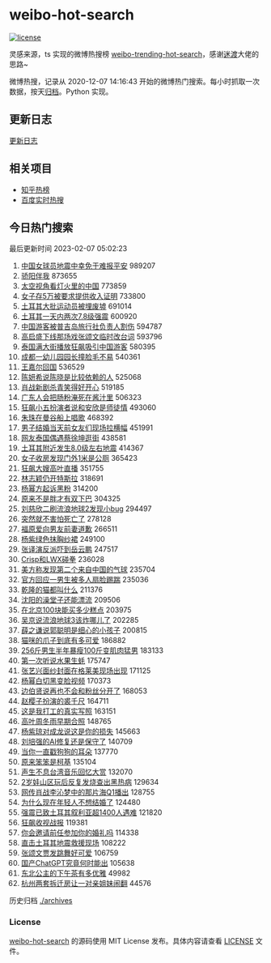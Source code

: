 # weibo-hot-search

[![license](https://img.shields.io/github/license/Arrackisarookie/weibo-hot-search)](https://github.com/Arrackisarookie/weibo-hot-search/blob/master/LICENSE)

灵感来源，ts 实现的微博热搜榜 [weibo-trending-hot-search](https://github.com/justjavac/weibo-trending-hot-search)，感谢[迷渡](https://github.com/justjavac)大佬的思路~

微博热搜，记录从 2020-12-07 14:16:43 开始的微博热门搜索。每小时抓取一次数据，按天[归档](./archives)。Python 实现。

## 更新日志
[更新日志](./UPDATE.md)

## 相关项目
+ [知乎热榜](https://github.com/Arrackisarookie/zhihu-top-search)
+ [百度实时热搜](https://github.com/Arrackisarookie/baidu-hot-search)

## 今日热门搜索

<!-- Rank Begin -->

最后更新时间 2023-02-07 05:02:23

1. [中国女球员地震中幸免于难报平安](https://s.weibo.com/weibo?q=%23%E4%B8%AD%E5%9B%BD%E5%A5%B3%E7%90%83%E5%91%98%E5%9C%B0%E9%9C%87%E4%B8%AD%E5%B9%B8%E5%85%8D%E4%BA%8E%E9%9A%BE%E6%8A%A5%E5%B9%B3%E5%AE%89%23&t=31&band_rank=1&Refer=top) 989207
1. [骄阳伴我](https://s.weibo.com/weibo?q=%E9%AA%84%E9%98%B3%E4%BC%B4%E6%88%91&t=31&band_rank=2&Refer=top) 873655
1. [太空视角看灯火里的中国](https://s.weibo.com/weibo?q=%23%E5%A4%AA%E7%A9%BA%E8%A7%86%E8%A7%92%E7%9C%8B%E7%81%AF%E7%81%AB%E9%87%8C%E7%9A%84%E4%B8%AD%E5%9B%BD%23&t=31&band_rank=3&Refer=top) 773859
1. [女子存5万被要求提供收入证明](https://s.weibo.com/weibo?q=%23%E5%A5%B3%E5%AD%90%E5%AD%985%E4%B8%87%E8%A2%AB%E8%A6%81%E6%B1%82%E6%8F%90%E4%BE%9B%E6%94%B6%E5%85%A5%E8%AF%81%E6%98%8E%23&t=31&band_rank=4&Refer=top) 733800
1. [土耳其大批运动员被埋废墟](https://s.weibo.com/weibo?q=%23%E5%9C%9F%E8%80%B3%E5%85%B6%E5%A4%A7%E6%89%B9%E8%BF%90%E5%8A%A8%E5%91%98%E8%A2%AB%E5%9F%8B%E5%BA%9F%E5%A2%9F%23&t=31&band_rank=5&Refer=top) 691014
1. [土耳其一天内两次7.8级强震](https://s.weibo.com/weibo?q=%23%E5%9C%9F%E8%80%B3%E5%85%B6%E4%B8%80%E5%A4%A9%E5%86%85%E4%B8%A4%E6%AC%A17.8%E7%BA%A7%E5%BC%BA%E9%9C%87%23&t=31&band_rank=6&Refer=top) 600920
1. [中国游客被普吉岛旅行社负责人割伤](https://s.weibo.com/weibo?q=%23%E4%B8%AD%E5%9B%BD%E6%B8%B8%E5%AE%A2%E8%A2%AB%E6%99%AE%E5%90%89%E5%B2%9B%E6%97%85%E8%A1%8C%E7%A4%BE%E8%B4%9F%E8%B4%A3%E4%BA%BA%E5%89%B2%E4%BC%A4%23&t=31&band_rank=7&Refer=top) 594787
1. [高启盛下线那场戏张颂文临时改台词](https://s.weibo.com/weibo?q=%23%E9%AB%98%E5%90%AF%E7%9B%9B%E4%B8%8B%E7%BA%BF%E9%82%A3%E5%9C%BA%E6%88%8F%E5%BC%A0%E9%A2%82%E6%96%87%E4%B8%B4%E6%97%B6%E6%94%B9%E5%8F%B0%E8%AF%8D%23&t=31&band_rank=8&Refer=top) 593796
1. [泰国满大街播放狂飙吸引中国游客](https://s.weibo.com/weibo?q=%23%E6%B3%B0%E5%9B%BD%E6%BB%A1%E5%A4%A7%E8%A1%97%E6%92%AD%E6%94%BE%E7%8B%82%E9%A3%99%E5%90%B8%E5%BC%95%E4%B8%AD%E5%9B%BD%E6%B8%B8%E5%AE%A2%23&t=31&band_rank=9&Refer=top) 580395
1. [成都一幼儿园园长撞脸毛不易](https://s.weibo.com/weibo?q=%23%E6%88%90%E9%83%BD%E4%B8%80%E5%B9%BC%E5%84%BF%E5%9B%AD%E5%9B%AD%E9%95%BF%E6%92%9E%E8%84%B8%E6%AF%9B%E4%B8%8D%E6%98%93%23&t=31&band_rank=10&Refer=top) 540361
1. [王嘉尔回国](https://s.weibo.com/weibo?q=%23%E7%8E%8B%E5%98%89%E5%B0%94%E5%9B%9E%E5%9B%BD%23&t=31&band_rank=11&Refer=top) 536529
1. [陈妍希说陈晓是比较依赖的人](https://s.weibo.com/weibo?q=%23%E9%99%88%E5%A6%8D%E5%B8%8C%E8%AF%B4%E9%99%88%E6%99%93%E6%98%AF%E6%AF%94%E8%BE%83%E4%BE%9D%E8%B5%96%E7%9A%84%E4%BA%BA%23&t=31&band_rank=12&Refer=top) 525068
1. [肖战新剧杀青笑得好开心](https://s.weibo.com/weibo?q=%23%E8%82%96%E6%88%98%E6%96%B0%E5%89%A7%E6%9D%80%E9%9D%92%E7%AC%91%E5%BE%97%E5%A5%BD%E5%BC%80%E5%BF%83%23&t=31&band_rank=13&Refer=top) 519185
1. [广东人会把肠粉淹死在酱汁里](https://s.weibo.com/weibo?q=%23%E5%B9%BF%E4%B8%9C%E4%BA%BA%E4%BC%9A%E6%8A%8A%E8%82%A0%E7%B2%89%E6%B7%B9%E6%AD%BB%E5%9C%A8%E9%85%B1%E6%B1%81%E9%87%8C%23&t=31&band_rank=14&Refer=top) 506323
1. [狂飙小五扮演者说和安欣是师徒情](https://s.weibo.com/weibo?q=%23%E7%8B%82%E9%A3%99%E5%B0%8F%E4%BA%94%E6%89%AE%E6%BC%94%E8%80%85%E8%AF%B4%E5%92%8C%E5%AE%89%E6%AC%A3%E6%98%AF%E5%B8%88%E5%BE%92%E6%83%85%23&t=31&band_rank=15&Refer=top) 493060
1. [朱珠在曼谷船上唱歌](https://s.weibo.com/weibo?q=%23%E6%9C%B1%E7%8F%A0%E5%9C%A8%E6%9B%BC%E8%B0%B7%E8%88%B9%E4%B8%8A%E5%94%B1%E6%AD%8C%23&t=31&band_rank=16&Refer=top) 468392
1. [男子结婚当天前女友们现场拉横幅](https://s.weibo.com/weibo?q=%23%E7%94%B7%E5%AD%90%E7%BB%93%E5%A9%9A%E5%BD%93%E5%A4%A9%E5%89%8D%E5%A5%B3%E5%8F%8B%E4%BB%AC%E7%8E%B0%E5%9C%BA%E6%8B%89%E6%A8%AA%E5%B9%85%23&t=31&band_rank=17&Refer=top) 451991
1. [网友泰国偶遇蔡徐坤逛街](https://s.weibo.com/weibo?q=%23%E7%BD%91%E5%8F%8B%E6%B3%B0%E5%9B%BD%E5%81%B6%E9%81%87%E8%94%A1%E5%BE%90%E5%9D%A4%E9%80%9B%E8%A1%97%23&t=31&band_rank=18&Refer=top) 438581
1. [土耳其附近发生8.0级左右地震](https://s.weibo.com/weibo?q=%23%E5%9C%9F%E8%80%B3%E5%85%B6%E9%99%84%E8%BF%91%E5%8F%91%E7%94%9F8.0%E7%BA%A7%E5%B7%A6%E5%8F%B3%E5%9C%B0%E9%9C%87%23&t=31&band_rank=19&Refer=top) 414367
1. [女子收房发现门外1米是公厕](https://s.weibo.com/weibo?q=%23%E5%A5%B3%E5%AD%90%E6%94%B6%E6%88%BF%E5%8F%91%E7%8E%B0%E9%97%A8%E5%A4%961%E7%B1%B3%E6%98%AF%E5%85%AC%E5%8E%95%23&t=31&band_rank=20&Refer=top) 365423
1. [狂飙大嫂高叶直播](https://s.weibo.com/weibo?q=%23%E7%8B%82%E9%A3%99%E5%A4%A7%E5%AB%82%E9%AB%98%E5%8F%B6%E7%9B%B4%E6%92%AD%23&t=31&band_rank=21&Refer=top) 351755
1. [林志颖仍开特斯拉](https://s.weibo.com/weibo?q=%23%E6%9E%97%E5%BF%97%E9%A2%96%E4%BB%8D%E5%BC%80%E7%89%B9%E6%96%AF%E6%8B%89%23&t=31&band_rank=22&Refer=top) 318691
1. [杨幂方起诉黑粉](https://s.weibo.com/weibo?q=%23%E6%9D%A8%E5%B9%82%E6%96%B9%E8%B5%B7%E8%AF%89%E9%BB%91%E7%B2%89%23&t=31&band_rank=23&Refer=top) 314200
1. [原来不是胖才有双下巴](https://s.weibo.com/weibo?q=%23%E5%8E%9F%E6%9D%A5%E4%B8%8D%E6%98%AF%E8%83%96%E6%89%8D%E6%9C%89%E5%8F%8C%E4%B8%8B%E5%B7%B4%23&t=31&band_rank=24&Refer=top) 304325
1. [刘慈欣二刷流浪地球2发现小bug](https://s.weibo.com/weibo?q=%23%E5%88%98%E6%85%88%E6%AC%A3%E4%BA%8C%E5%88%B7%E6%B5%81%E6%B5%AA%E5%9C%B0%E7%90%832%E5%8F%91%E7%8E%B0%E5%B0%8Fbug%23&t=31&band_rank=25&Refer=top) 294497
1. [突然就不害怕死亡了](https://s.weibo.com/weibo?q=%23%E7%AA%81%E7%84%B6%E5%B0%B1%E4%B8%8D%E5%AE%B3%E6%80%95%E6%AD%BB%E4%BA%A1%E4%BA%86%23&t=31&band_rank=11&Refer=top) 278128
1. [福原爱向男友前妻道歉](https://s.weibo.com/weibo?q=%23%E7%A6%8F%E5%8E%9F%E7%88%B1%E5%90%91%E7%94%B7%E5%8F%8B%E5%89%8D%E5%A6%BB%E9%81%93%E6%AD%89%23&t=31&band_rank=26&Refer=top) 266511
1. [杨紫绿色抹胸纱裙](https://s.weibo.com/weibo?q=%23%E6%9D%A8%E7%B4%AB%E7%BB%BF%E8%89%B2%E6%8A%B9%E8%83%B8%E7%BA%B1%E8%A3%99%23&t=31&band_rank=27&Refer=top) 249100
1. [张译演反派吓到岳云鹏](https://s.weibo.com/weibo?q=%23%E5%BC%A0%E8%AF%91%E6%BC%94%E5%8F%8D%E6%B4%BE%E5%90%93%E5%88%B0%E5%B2%B3%E4%BA%91%E9%B9%8F%23&t=31&band_rank=28&Refer=top) 247517
1. [Crisp和LWX碰拳](https://s.weibo.com/weibo?q=%23Crisp%E5%92%8CLWX%E7%A2%B0%E6%8B%B3%23&t=31&band_rank=29&Refer=top) 236028
1. [美方称发现第二个来自中国的气球](https://s.weibo.com/weibo?q=%23%E7%BE%8E%E6%96%B9%E7%A7%B0%E5%8F%91%E7%8E%B0%E7%AC%AC%E4%BA%8C%E4%B8%AA%E6%9D%A5%E8%87%AA%E4%B8%AD%E5%9B%BD%E7%9A%84%E6%B0%94%E7%90%83%23&t=31&band_rank=30&Refer=top) 235704
1. [官方回应一男生被多人扇脸踢踹](https://s.weibo.com/weibo?q=%23%E5%AE%98%E6%96%B9%E5%9B%9E%E5%BA%94%E4%B8%80%E7%94%B7%E7%94%9F%E8%A2%AB%E5%A4%9A%E4%BA%BA%E6%89%87%E8%84%B8%E8%B8%A2%E8%B8%B9%23&t=31&band_rank=31&Refer=top) 235036
1. [乾隆的猫都叫什么](https://s.weibo.com/weibo?q=%23%E4%B9%BE%E9%9A%86%E7%9A%84%E7%8C%AB%E9%83%BD%E5%8F%AB%E4%BB%80%E4%B9%88%23&t=31&band_rank=48&Refer=top) 211376
1. [沈阳的澡堂子还能漂流](https://s.weibo.com/weibo?q=%23%E6%B2%88%E9%98%B3%E7%9A%84%E6%BE%A1%E5%A0%82%E5%AD%90%E8%BF%98%E8%83%BD%E6%BC%82%E6%B5%81%23&t=31&band_rank=32&Refer=top) 209506
1. [在北京100块能买多少糕点](https://s.weibo.com/weibo?q=%23%E5%9C%A8%E5%8C%97%E4%BA%AC100%E5%9D%97%E8%83%BD%E4%B9%B0%E5%A4%9A%E5%B0%91%E7%B3%95%E7%82%B9%23&t=31&band_rank=23&Refer=top) 203975
1. [吴京说流浪地球3该炸哪儿了](https://s.weibo.com/weibo?q=%23%E5%90%B4%E4%BA%AC%E8%AF%B4%E6%B5%81%E6%B5%AA%E5%9C%B0%E7%90%833%E8%AF%A5%E7%82%B8%E5%93%AA%E5%84%BF%E4%BA%86%23&t=31&band_rank=40&Refer=top) 202285
1. [薛之谦说郭聪明是细心的小孩子](https://s.weibo.com/weibo?q=%23%E8%96%9B%E4%B9%8B%E8%B0%A6%E8%AF%B4%E9%83%AD%E8%81%AA%E6%98%8E%E6%98%AF%E7%BB%86%E5%BF%83%E7%9A%84%E5%B0%8F%E5%AD%A9%E5%AD%90%23&t=31&band_rank=33&Refer=top) 200815
1. [猫咪的爪子到底有多可爱](https://s.weibo.com/weibo?q=%23%E7%8C%AB%E5%92%AA%E7%9A%84%E7%88%AA%E5%AD%90%E5%88%B0%E5%BA%95%E6%9C%89%E5%A4%9A%E5%8F%AF%E7%88%B1%23&t=31&band_rank=25&Refer=top) 186882
1. [256斤男生半年暴瘦100斤变肌肉猛男](https://s.weibo.com/weibo?q=%23256%E6%96%A4%E7%94%B7%E7%94%9F%E5%8D%8A%E5%B9%B4%E6%9A%B4%E7%98%A6100%E6%96%A4%E5%8F%98%E8%82%8C%E8%82%89%E7%8C%9B%E7%94%B7%23&t=31&band_rank=29&Refer=top) 183133
1. [第一次听说水果生蚝](https://s.weibo.com/weibo?q=%23%E7%AC%AC%E4%B8%80%E6%AC%A1%E5%90%AC%E8%AF%B4%E6%B0%B4%E6%9E%9C%E7%94%9F%E8%9A%9D%23&t=31&band_rank=29&Refer=top) 175747
1. [张艺兴面纱封面在格莱美现场出现](https://s.weibo.com/weibo?q=%23%E5%BC%A0%E8%89%BA%E5%85%B4%E9%9D%A2%E7%BA%B1%E5%B0%81%E9%9D%A2%E5%9C%A8%E6%A0%BC%E8%8E%B1%E7%BE%8E%E7%8E%B0%E5%9C%BA%E5%87%BA%E7%8E%B0%23&t=31&band_rank=34&Refer=top) 171125
1. [杨幂白切黑变脸视频](https://s.weibo.com/weibo?q=%23%E6%9D%A8%E5%B9%82%E7%99%BD%E5%88%87%E9%BB%91%E5%8F%98%E8%84%B8%E8%A7%86%E9%A2%91%23&t=31&band_rank=31&Refer=top) 170373
1. [边伯贤说再也不会和粉丝分开了](https://s.weibo.com/weibo?q=%23%E8%BE%B9%E4%BC%AF%E8%B4%A4%E8%AF%B4%E5%86%8D%E4%B9%9F%E4%B8%8D%E4%BC%9A%E5%92%8C%E7%B2%89%E4%B8%9D%E5%88%86%E5%BC%80%E4%BA%86%23&t=31&band_rank=35&Refer=top) 168053
1. [赵樱子扮演的裘千尺](https://s.weibo.com/weibo?q=%23%E8%B5%B5%E6%A8%B1%E5%AD%90%E6%89%AE%E6%BC%94%E7%9A%84%E8%A3%98%E5%8D%83%E5%B0%BA%23&t=31&band_rank=36&Refer=top) 164711
1. [这是我打工的真实写照](https://s.weibo.com/weibo?q=%23%E8%BF%99%E6%98%AF%E6%88%91%E6%89%93%E5%B7%A5%E7%9A%84%E7%9C%9F%E5%AE%9E%E5%86%99%E7%85%A7%23&t=31&band_rank=37&Refer=top) 163151
1. [高叶周冬雨早期合照](https://s.weibo.com/weibo?q=%23%E9%AB%98%E5%8F%B6%E5%91%A8%E5%86%AC%E9%9B%A8%E6%97%A9%E6%9C%9F%E5%90%88%E7%85%A7%23&t=31&band_rank=38&Refer=top) 148765
1. [杨紫琼对成龙说这是你的损失](https://s.weibo.com/weibo?q=%23%E6%9D%A8%E7%B4%AB%E7%90%BC%E5%AF%B9%E6%88%90%E9%BE%99%E8%AF%B4%E8%BF%99%E6%98%AF%E4%BD%A0%E7%9A%84%E6%8D%9F%E5%A4%B1%23&t=31&band_rank=39&Refer=top) 145663
1. [刘培强的AI修复还是保守了](https://s.weibo.com/weibo?q=%23%E5%88%98%E5%9F%B9%E5%BC%BA%E7%9A%84AI%E4%BF%AE%E5%A4%8D%E8%BF%98%E6%98%AF%E4%BF%9D%E5%AE%88%E4%BA%86%23&t=31&band_rank=41&Refer=top) 140709
1. [当你一直戳狗狗的耳朵](https://s.weibo.com/weibo?q=%23%E5%BD%93%E4%BD%A0%E4%B8%80%E7%9B%B4%E6%88%B3%E7%8B%97%E7%8B%97%E7%9A%84%E8%80%B3%E6%9C%B5%23&t=31&band_rank=42&Refer=top) 137770
1. [原来笨笨是柯基](https://s.weibo.com/weibo?q=%23%E5%8E%9F%E6%9D%A5%E7%AC%A8%E7%AC%A8%E6%98%AF%E6%9F%AF%E5%9F%BA%23&t=31&band_rank=43&Refer=top) 135104
1. [声生不息台湾音乐回忆大赏](https://s.weibo.com/weibo?q=%23%E5%A3%B0%E7%94%9F%E4%B8%8D%E6%81%AF%E5%8F%B0%E6%B9%BE%E9%9F%B3%E4%B9%90%E5%9B%9E%E5%BF%86%E5%A4%A7%E8%B5%8F%23&t=31&band_rank=44&Refer=top) 132070
1. [2岁娃山区玩后反复发烧查出黑热病](https://s.weibo.com/weibo?q=%232%E5%B2%81%E5%A8%83%E5%B1%B1%E5%8C%BA%E7%8E%A9%E5%90%8E%E5%8F%8D%E5%A4%8D%E5%8F%91%E7%83%A7%E6%9F%A5%E5%87%BA%E9%BB%91%E7%83%AD%E7%97%85%23&t=31&band_rank=13&Refer=top) 129634
1. [网传肖战李沁梦中的那片海Q1播出](https://s.weibo.com/weibo?q=%23%E7%BD%91%E4%BC%A0%E8%82%96%E6%88%98%E6%9D%8E%E6%B2%81%E6%A2%A6%E4%B8%AD%E7%9A%84%E9%82%A3%E7%89%87%E6%B5%B7Q1%E6%92%AD%E5%87%BA%23&t=31&band_rank=14&Refer=top) 128755
1. [为什么现在年轻人不想结婚了](https://s.weibo.com/weibo?q=%23%E4%B8%BA%E4%BB%80%E4%B9%88%E7%8E%B0%E5%9C%A8%E5%B9%B4%E8%BD%BB%E4%BA%BA%E4%B8%8D%E6%83%B3%E7%BB%93%E5%A9%9A%E4%BA%86%23&t=31&band_rank=45&Refer=top) 124480
1. [强震已致土耳其叙利亚超1400人遇难](https://s.weibo.com/weibo?q=%23%E5%BC%BA%E9%9C%87%E5%B7%B2%E8%87%B4%E5%9C%9F%E8%80%B3%E5%85%B6%E5%8F%99%E5%88%A9%E4%BA%9A%E8%B6%851400%E4%BA%BA%E9%81%87%E9%9A%BE%23&t=31&band_rank=46&Refer=top) 121820
1. [狂飙收视战报](https://s.weibo.com/weibo?q=%23%E7%8B%82%E9%A3%99%E6%94%B6%E8%A7%86%E6%88%98%E6%8A%A5%23&t=31&band_rank=47&Refer=top) 119381
1. [你会邀请前任参加你的婚礼吗](https://s.weibo.com/weibo?q=%23%E4%BD%A0%E4%BC%9A%E9%82%80%E8%AF%B7%E5%89%8D%E4%BB%BB%E5%8F%82%E5%8A%A0%E4%BD%A0%E7%9A%84%E5%A9%9A%E7%A4%BC%E5%90%97%23&t=31&band_rank=19&Refer=top) 114338
1. [直击土耳其地震救援现场](https://s.weibo.com/weibo?q=%23%E7%9B%B4%E5%87%BB%E5%9C%9F%E8%80%B3%E5%85%B6%E5%9C%B0%E9%9C%87%E6%95%91%E6%8F%B4%E7%8E%B0%E5%9C%BA%23&t=31&band_rank=49&Refer=top) 108222
1. [张颂文贾发跳舞好可爱](https://s.weibo.com/weibo?q=%23%E5%BC%A0%E9%A2%82%E6%96%87%E8%B4%BE%E5%8F%91%E8%B7%B3%E8%88%9E%E5%A5%BD%E5%8F%AF%E7%88%B1%23&t=31&band_rank=41&Refer=top) 106759
1. [国产ChatGPT究竟何时能出](https://s.weibo.com/weibo?q=%23%E5%9B%BD%E4%BA%A7ChatGPT%E7%A9%B6%E7%AB%9F%E4%BD%95%E6%97%B6%E8%83%BD%E5%87%BA%23&t=31&band_rank=50&Refer=top) 105638
1. [东北公主的下午茶有多优雅](https://s.weibo.com/weibo?q=%23%E4%B8%9C%E5%8C%97%E5%85%AC%E4%B8%BB%E7%9A%84%E4%B8%8B%E5%8D%88%E8%8C%B6%E6%9C%89%E5%A4%9A%E4%BC%98%E9%9B%85%23&t=31&band_rank=6&Refer=top) 49982
1. [杭州两套拆迁房让一对亲姐妹闹翻](https://s.weibo.com/weibo?q=%23%E6%9D%AD%E5%B7%9E%E4%B8%A4%E5%A5%97%E6%8B%86%E8%BF%81%E6%88%BF%E8%AE%A9%E4%B8%80%E5%AF%B9%E4%BA%B2%E5%A7%90%E5%A6%B9%E9%97%B9%E7%BF%BB%23&t=31&band_rank=12&Refer=top) 44576
<!-- Rank End -->

历史归档 [./archives](./archives)

### License

[weibo-hot-search](https://github.com/Arrackisarookie/weibo-hot-search) 的源码使用 MIT License 发布。具体内容请查看 [LICENSE](./LICENSE) 文件。
